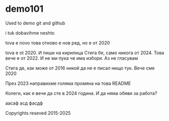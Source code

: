 # demo101
Used to demo git and github

i tuk dobavihme neshto

tova e novo
това отново е нов ред, но е от 2020

tova e ot 2020. И пиши на кирилица
Стига бе, само никога от 2024. Това вече е от 2022. И не ми пука че има избори. Аз не гласувам

Стига де, как може от 2016 никой да не е писал нищо тук. Вече сме 2020

През 2023 направихме голяма промяна на това README

Колеги, как е вече да сте в 2024 година. И да няма обяви за работа?

аасаф асд фасдф


Copyrights reseved 2015-2025
